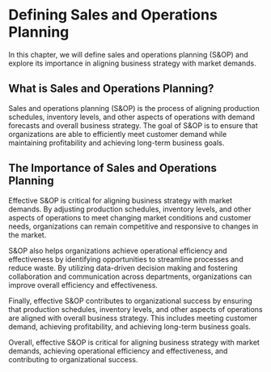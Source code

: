 Defining Sales and Operations Planning
===================================================================================

In this chapter, we will define sales and operations planning (S&OP) and explore its importance in aligning business strategy with market demands.

What is Sales and Operations Planning?
--------------------------------------

Sales and operations planning (S&OP) is the process of aligning production schedules, inventory levels, and other aspects of operations with demand forecasts and overall business strategy. The goal of S&OP is to ensure that organizations are able to efficiently meet customer demand while maintaining profitability and achieving long-term business goals.

The Importance of Sales and Operations Planning
-----------------------------------------------

Effective S&OP is critical for aligning business strategy with market demands. By adjusting production schedules, inventory levels, and other aspects of operations to meet changing market conditions and customer needs, organizations can remain competitive and responsive to changes in the market.

S&OP also helps organizations achieve operational efficiency and effectiveness by identifying opportunities to streamline processes and reduce waste. By utilizing data-driven decision making and fostering collaboration and communication across departments, organizations can improve overall efficiency and effectiveness.

Finally, effective S&OP contributes to organizational success by ensuring that production schedules, inventory levels, and other aspects of operations are aligned with overall business strategy. This includes meeting customer demand, achieving profitability, and achieving long-term business goals.

Overall, effective S&OP is critical for aligning business strategy with market demands, achieving operational efficiency and effectiveness, and contributing to organizational success.
